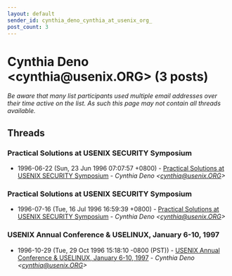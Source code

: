 ```yaml
---
layout: default
sender_id: cynthia_deno_cynthia_at_usenix_org_
post_count: 3
---
```


# Cynthia Deno <cynthia<span>@</span>usenix.ORG> (3 posts)

_Be aware that many list participants used multiple email addresses over their time active on the list. As such this page may not contain all threads available._

## Threads

### Practical Solutions at USENIX SECURITY Symposium
+ 1996-06-22 (Sun, 23 Jun 1996 07:07:57 +0800) - [Practical Solutions at USENIX SECURITY Symposium](/archive/1996/06/eff2545324d14c7da02f5c09242523af9728a3335d3fe671fa6bb8495e14a0d0) - _Cynthia Deno \<cynthia@usenix.ORG\>_

### Practical Solutions at USENIX SECURITY Symposium
+ 1996-07-16 (Tue, 16 Jul 1996 16:59:39 +0800) - [Practical Solutions at USENIX SECURITY Symposium](/archive/1996/07/d610effc333f9ec175d2689b4f13908a4e0338b373fca24c19d12c983f355e34) - _Cynthia Deno \<cynthia@usenix.ORG\>_

### USENIX Annual Conference & USELINUX, January 6-10, 1997
+ 1996-10-29 (Tue, 29 Oct 1996 15:18:10 -0800 (PST)) - [USENIX Annual Conference & USELINUX, January 6-10, 1997](/archive/1996/10/5e92b4aaeb669cab5226c5073732c41a24af0e2251eb4baa96023eee21b728c3) - _Cynthia Deno \<cynthia@usenix.ORG\>_

